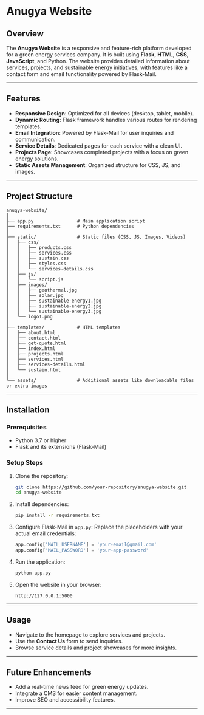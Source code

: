 # Anugya Website

## Overview
The **Anugya Website** is a responsive and feature-rich platform developed for a green energy services company. It is built using **Flask**, **HTML**, **CSS**, **JavaScript**, and Python. The website provides detailed information about services, projects, and sustainable energy initiatives, with features like a contact form and email functionality powered by Flask-Mail.

---

## Features
- **Responsive Design**: Optimized for all devices (desktop, tablet, mobile).
- **Dynamic Routing**: Flask framework handles various routes for rendering templates.
- **Email Integration**: Powered by Flask-Mail for user inquiries and communication.
- **Service Details**: Dedicated pages for each service with a clean UI.
- **Projects Page**: Showcases completed projects with a focus on green energy solutions.
- **Static Assets Management**: Organized structure for CSS, JS, and images.

---

## Project Structure

```
anugya-website/
│
├── app.py                # Main application script
├── requirements.txt      # Python dependencies
│
├── static/               # Static files (CSS, JS, Images, Videos)
│   ├── css/
│   │   ├── products.css
│   │   ├── services.css
│   │   ├── sustain.css
│   │   ├── styles.css
│   │   └── services-details.css
│   ├── js/
│   │   └── script.js
│   ├── images/
│   │   ├── geothermal.jpg
│   │   ├── solar.jpg
│   │   ├── sustainable-energy1.jpg
│   │   ├── sustainable-energy2.jpg
│   │   └── sustainable-energy3.jpg
│   └── logo1.png
│
├── templates/            # HTML templates
│   ├── about.html
│   ├── contact.html
│   ├── get-quote.html
│   ├── index.html
│   ├── projects.html
│   ├── services.html
│   ├── services-details.html
│   └── sustain.html
│
└── assets/               # Additional assets like downloadable files or extra images
```

---

## Installation

### Prerequisites
- Python 3.7 or higher
- Flask and its extensions (Flask-Mail)

### Setup Steps
1. Clone the repository:
   ```bash
   git clone https://github.com/your-repository/anugya-website.git
   cd anugya-website
   ```

2. Install dependencies:
   ```bash
   pip install -r requirements.txt
   ```

3. Configure Flask-Mail in `app.py`:
   Replace the placeholders with your actual email credentials:
   ```python
   app.config['MAIL_USERNAME'] = 'your-email@gmail.com'
   app.config['MAIL_PASSWORD'] = 'your-app-password'
   ```

4. Run the application:
   ```bash
   python app.py
   ```

5. Open the website in your browser:
   ```
   http://127.0.0.1:5000
   ```

---

## Usage
- Navigate to the homepage to explore services and projects.
- Use the **Contact Us** form to send inquiries.
- Browse service details and project showcases for more insights.

---

## Future Enhancements
- Add a real-time news feed for green energy updates.
- Integrate a CMS for easier content management.
- Improve SEO and accessibility features.

---

